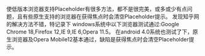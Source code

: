 使低版本浏览器支持Placeholder有很多方法，都不是很完美，或多或少有点问题，且有些原生支持的浏览器在获得焦点时会清空Placeholder提示。
发现知乎网的解决方法不错，特记录下
windows系统中以下浏览器测试通过:Google Chrome 18,Firefox 12,IE 9,IE 6,Opera 11.5。
在android 4.0系统也测试了下，原生浏览器及Opera Mobile12基本通过，缺陷是获得焦点时会清空Placeholder提示。